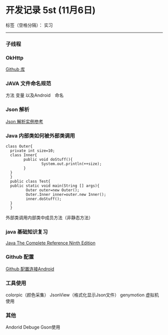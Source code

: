 ﻿# 开发记录 5st (11月6日)

标签（空格分隔）： 实习

---

### 子线程



### OkHttp

[Github 库](http://square.github.io/okhttp/)



### JAVA 文件命名规范

方法
变量
以及Android　命名


### Json 解析


[Json 解析实例参考](http://blog.csdn.net/wulianghuan/article/details/8630069)



### Java 内部类如何被外部类调用

    class Outer{
      private int size=10;
      class Inner{
            public void doStuff(){
                    System.out.println(++size);
            }
      }
      }
      public class Test{
      public static void main(String [] args){
             Outer outer=new Outer();
             Outer.Inner inner=outer.new Inner();
             inner.doStuff();
      }
      }

外部类调用内部类中成员方法（非静态方法）


### java 基础知识复习
[Java The Complete Reference Ninth Edition](http://pan.baidu.com/s/1pJ8EHOB)



### Github 配置
[Github 配置连接Android](http://www.mamicode.com/info-detail-512945.html)

### 工具使用
colorpic（颜色采集）
JsonView（格式化显示Json文件）
genymotion 虚拟机使用


### 其他
Andorid Debuge
Gson使用
